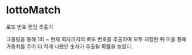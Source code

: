# lottoMatch

로또 번호 랜덤 추출기

크롤링을 통해 1회 ~ 현재 회차까지의 로또 번호를 추출하여 모두 저장한 뒤 이를 통해 가중치를 주어 더 적게 나왔던 숫자가 추출될 확률을 높였다.
